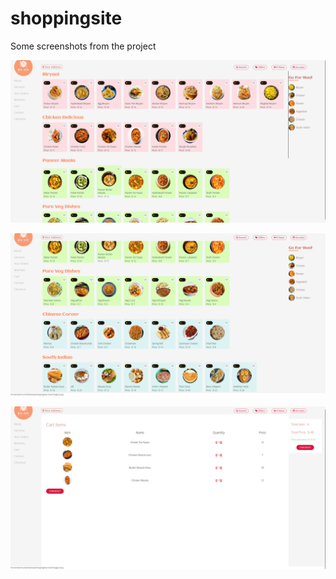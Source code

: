# shoppingsite

Some screenshots from the project

![Screenshot (142)](images/Desktop_View1.png)



![Screenshot (143)](images/Desktop_View2.png)





![Screenshot (144)](images/cart_view.png)





